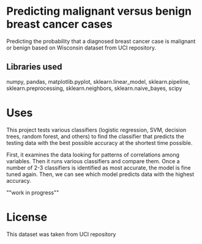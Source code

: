 # Predicting malignant versus benign breast cancer cases
Predicting the probability that a diagnosed breast cancer case is malignant or benign based on Wisconsin dataset from UCI repository. 

## Libraries used
numpy, pandas, matplotlib.pyplot, sklearn.linear_model, sklearn.pipeline, sklearn.preprocessing, sklearn.neighbors, sklearn.naive_bayes, scipy

# Uses
This project tests various classifiers (logistic regression, SVM, decision trees, random forest, and others) to find the classifier that predicts the testing data with the best possible accuracy at the shortest time possible.  

First, it examines the data looking for patterns of correlations among variables. Then it runs various classifiers and compare them. Once a number of 2-3 classifiers is identified as most accurate, the model is fine tuned again. Then, we can see which model predicts data with the highest accuracy.  

""work in progress""

# License

This dataset was taken from UCI repository
